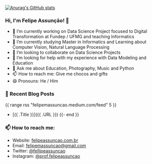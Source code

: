 [![Anurag's GitHub stats](https://github-readme-stats.vercel.app/api?username=fellipeassuncao&show_icons=true&theme=radical)](https://github.com/fellipeassuncao/github-readme-stats)

### Hi, I'm Felipe Assunção! 👋

- 🔭 I’m currently working on Data Science Project focused to Digital Transformation at Fundep / UFMG and teaching Informatics
- 🌱 I’m currently studying Master in Informatics and Learning about Computer Vision, Natural Language Processing
- 👯 I’m looking to collaborate on Data Science Projects
- 🤔 I’m looking for help with my experience with Data Modeling and Education
- 💬 Ask me about Education, Photography, Music and Python
- 📫 How to reach me: Give me chocos and gifts
- 😄 Pronouns: He / Him

<!--
**fellipeassuncao/fellipeassuncao** is a ✨ _special_ ✨ repository because its `README.md` (this file) appears on your GitHub profile.

Here are some ideas to get you started:

- 🔭 I’m currently working on ...
- 🌱 I’m currently learning ...
- 👯 I’m looking to collaborate on ...
- 🤔 I’m looking for help with ...
- 💬 Ask me about ...
- 📫 How to reach me: ...
- 😄 Pronouns: ...
- ⚡ Fun fact: ...
-->


### 📰 Recent Blog Posts
{{ range rss "felipemassuncao.medium.com/feed" 5 }}
- [{{ .Title }}]({{ .URL }})
{{- end }}

### 📫 How to reach me:

- Website: [felipeassuncao.com.br](https://felipeassuncao.com.br/)
- Email: [felipemassuncao@gmail.com](mailto:felipemassuncao@gmail.com)
- Twitter: [@fellipeassuncao](https://twitter.com/fellipeassuncao)
- Instagram: [@prof.felipeassuncao](https://twitter.com/fellipeassuncao)

